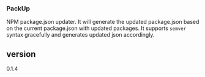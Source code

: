 ### PackUp

NPM package.json updater. It will generate the updated package.json based on the current package.json with updated packages. It supports `semver` syntax gracefully and generates updated json accordingly.

version
---
0.1.4
